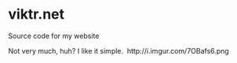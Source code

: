 # viktr.net
Source code for my website
<p>
Not very much, huh? I like it simple.
<img> http://i.imgur.com/7OBafs6.png </img>
